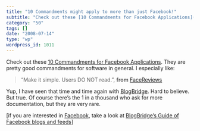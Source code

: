 ```yaml
---
title: "10 Commandments might apply to more than just Facebook!"
subtitle: "Check out these [10 Commandments for Facebook Applications](http://facereviews.com/2007/12/27/10-com..."
category: "50"
tags: []
date: "2008-07-14"
type: "wp"
wordpress_id: 1011
---
```

Check out these [10 Commandments for Facebook Applications](http://facereviews.com/2007/12/27/10-commandments-for-facebook-applications/). They are pretty good commandments for software in general. I especially like:
> “Make it simple. Users DO NOT read.”, **from** [FaceReviews](http://www.facereviews.com/)

Yup, I have seen that time and time again with [BlogBridge](http://www.blogbridge.com). Hard to believe. But true. Of course there’s the 1 in a thousand who ask for more documentation, but they are very rare.

[if you are interested in [Facebook](http://www.facebook.com), take a look at [BlogBridge’s Guide of Facebook blogs and feeds](http://library.blogbridge.com/folder/13069-world-of-facebook)]